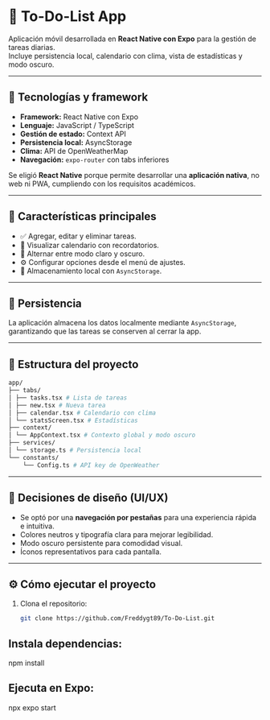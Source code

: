 # 📝 To-Do-List App

Aplicación móvil desarrollada en **React Native con Expo** para la gestión de tareas diarias.  
Incluye persistencia local, calendario con clima, vista de estadísticas y modo oscuro.

---

## 🚀 Tecnologías y framework

- **Framework:** React Native con Expo  
- **Lenguaje:** JavaScript / TypeScript
- **Gestión de estado:** Context API  
- **Persistencia local:** AsyncStorage  
- **Clima:** API de OpenWeatherMap  
- **Navegación:** `expo-router` con tabs inferiores  

Se eligió **React Native** porque permite desarrollar una **aplicación nativa**, no web ni PWA, cumpliendo con los requisitos académicos.

---

## 🚀 Características principales

- ✅ Agregar, editar y eliminar tareas.
- 📅 Visualizar calendario con recordatorios.
- 🌙 Alternar entre modo claro y oscuro.
- ⚙️ Configurar opciones desde el menú de ajustes.
- 💾 Almacenamiento local con `AsyncStorage`.

---

## 💾 Persistencia

La aplicación almacena los datos localmente mediante `AsyncStorage`, garantizando que las tareas se conserven al cerrar la app.

---

## 🧩 Estructura del proyecto
```bash
app/
├── tabs/
│ ├── tasks.tsx # Lista de tareas
│ ├── new.tsx # Nueva tarea
│ ├── calendar.tsx # Calendario con clima
│ └── statsScreen.tsx # Estadísticas
├── context/
│ └── AppContext.tsx # Contexto global y modo oscuro
├── services/
│ └── storage.ts # Persistencia local
└── constants/
    └── Config.ts # API key de OpenWeather
```

---

## 🧠 Decisiones de diseño (UI/UX)

- Se optó por una **navegación por pestañas** para una experiencia rápida e intuitiva.  
- Colores neutros y tipografía clara para mejorar legibilidad.  
- Modo oscuro persistente para comodidad visual.  
- Íconos representativos para cada pantalla.

---


## ⚙️ Cómo ejecutar el proyecto

1. Clona el repositorio:
   ```bash
   git clone https://github.com/Freddygt89/To-Do-List.git

## Instala dependencias: 
   npm install

## Ejecuta en Expo: 
   npx expo start